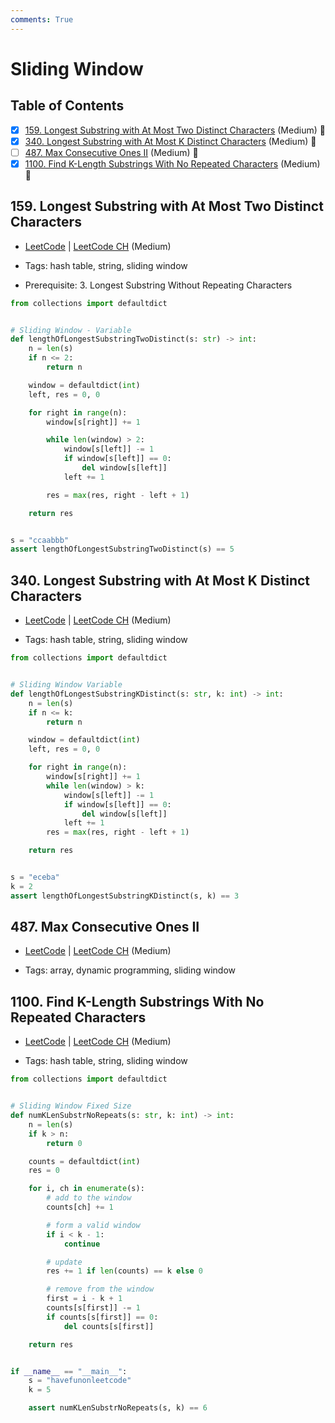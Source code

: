 ```yaml
---
comments: True
---
```


# Sliding Window

## Table of Contents

- [x] [159. Longest Substring with At Most Two Distinct Characters](https://leetcode.cn/problems/longest-substring-with-at-most-two-distinct-characters/) (Medium) 👑
- [x] [340. Longest Substring with At Most K Distinct Characters](https://leetcode.cn/problems/longest-substring-with-at-most-k-distinct-characters/) (Medium) 👑
- [ ] [487. Max Consecutive Ones II](https://leetcode.cn/problems/max-consecutive-ones-ii/) (Medium) 👑
- [x] [1100. Find K-Length Substrings With No Repeated Characters](https://leetcode.cn/problems/find-k-length-substrings-with-no-repeated-characters/) (Medium) 👑

## 159. Longest Substring with At Most Two Distinct Characters

-   [LeetCode](https://leetcode.com/problems/longest-substring-with-at-most-two-distinct-characters/) | [LeetCode CH](https://leetcode.cn/problems/longest-substring-with-at-most-two-distinct-characters/) (Medium)

-   Tags: hash table, string, sliding window
-   Prerequisite: 3. Longest Substring Without Repeating Characters

```python title="159. Longest Substring with At Most Two Distinct Characters - Python Solution"
from collections import defaultdict


# Sliding Window - Variable
def lengthOfLongestSubstringTwoDistinct(s: str) -> int:
    n = len(s)
    if n <= 2:
        return n

    window = defaultdict(int)
    left, res = 0, 0

    for right in range(n):
        window[s[right]] += 1

        while len(window) > 2:
            window[s[left]] -= 1
            if window[s[left]] == 0:
                del window[s[left]]
            left += 1

        res = max(res, right - left + 1)

    return res


s = "ccaabbb"
assert lengthOfLongestSubstringTwoDistinct(s) == 5

```

## 340. Longest Substring with At Most K Distinct Characters

-   [LeetCode](https://leetcode.com/problems/longest-substring-with-at-most-k-distinct-characters/) | [LeetCode CH](https://leetcode.cn/problems/longest-substring-with-at-most-k-distinct-characters/) (Medium)

-   Tags: hash table, string, sliding window
```python title="340. Longest Substring with At Most K Distinct Characters - Python Solution"
from collections import defaultdict


# Sliding Window Variable
def lengthOfLongestSubstringKDistinct(s: str, k: int) -> int:
    n = len(s)
    if n <= k:
        return n

    window = defaultdict(int)
    left, res = 0, 0

    for right in range(n):
        window[s[right]] += 1
        while len(window) > k:
            window[s[left]] -= 1
            if window[s[left]] == 0:
                del window[s[left]]
            left += 1
        res = max(res, right - left + 1)

    return res


s = "eceba"
k = 2
assert lengthOfLongestSubstringKDistinct(s, k) == 3

```

## 487. Max Consecutive Ones II

-   [LeetCode](https://leetcode.com/problems/max-consecutive-ones-ii/) | [LeetCode CH](https://leetcode.cn/problems/max-consecutive-ones-ii/) (Medium)

-   Tags: array, dynamic programming, sliding window
## 1100. Find K-Length Substrings With No Repeated Characters

-   [LeetCode](https://leetcode.com/problems/find-k-length-substrings-with-no-repeated-characters/) | [LeetCode CH](https://leetcode.cn/problems/find-k-length-substrings-with-no-repeated-characters/) (Medium)

-   Tags: hash table, string, sliding window
```python title="1100. Find K-Length Substrings With No Repeated Characters - Python Solution"
from collections import defaultdict


# Sliding Window Fixed Size
def numKLenSubstrNoRepeats(s: str, k: int) -> int:
    n = len(s)
    if k > n:
        return 0

    counts = defaultdict(int)
    res = 0

    for i, ch in enumerate(s):
        # add to the window
        counts[ch] += 1

        # form a valid window
        if i < k - 1:
            continue

        # update
        res += 1 if len(counts) == k else 0

        # remove from the window
        first = i - k + 1
        counts[s[first]] -= 1
        if counts[s[first]] == 0:
            del counts[s[first]]

    return res


if __name__ == "__main__":
    s = "havefunonleetcode"
    k = 5

    assert numKLenSubstrNoRepeats(s, k) == 6

```

